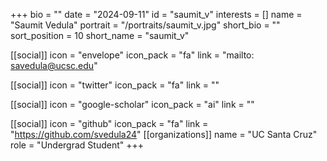 +++
bio = "" 
date = "2024-09-11" 
id = "saumit_v" 
interests = [] 
name = "Saumit Vedula" 
portrait = "/portraits/saumit_v.jpg" 
short_bio = "" 
sort_position = 10
 short_name = "saumit_v" 

[[social]] 
    icon = "envelope" 
    icon_pack = "fa" 
    link = "mailto: savedula@ucsc.edu"

 [[social]] 
    icon = "twitter" 
    icon_pack = "fa" 
    link = "" 

[[social]] 
    icon = "google-scholar" 
    icon_pack = "ai" 
    link = "" 

[[social]] 
    icon = "github" 
    icon_pack = "fa" 
    link = "https://github.com/svedula24" 
[[organizations]] 
     name = "UC Santa Cruz" 
      role = "Undergrad Student" 
+++
